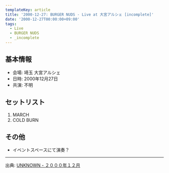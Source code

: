 ```yaml
---
templateKey: article
title: '2000-12-27: BURGER NUDS - Live at 大宮アルシェ [incomplete]'
date: '2000-12-27T00:00:00+09:00'
tags:
  - Live
  - BURGER NUDS
  - _incomplete
---
```

## 基本情報

* 会場: 埼玉 大宮アルシェ
* 日時: 2000年12月27日
* 共演: 不明

## セットリスト

1. MARCH
1. COLD BURN

## その他

* イベントスペースにて演奏？

---

出典: [UNKNOWN - ２０００年１２月](http://web.archive.org/web/20020306163147/http://shinjuku.cool.ne.jp/burgernuds/200012.html)

